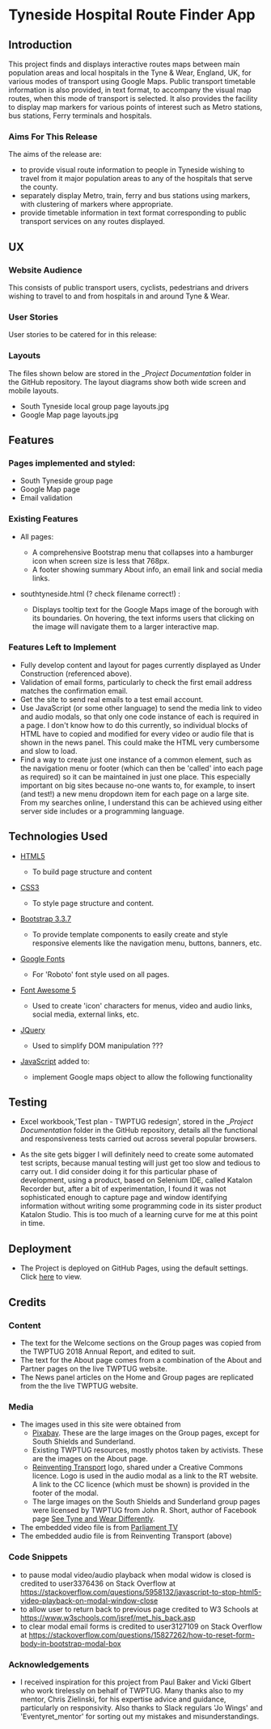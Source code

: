 # Tyneside Hospital Route Finder App 

## Introduction

This project finds and displays interactive routes maps between main population areas and local hospitals in the Tyne & Wear, England, UK, for various modes of transport using Google Maps. Public transport timetable information is also provided, in text format, to accompany the visual map routes, when this mode of transport is selected. It also provides the facility to display map markers for various points of interest such as Metro stations, bus stations, Ferry terminals and hospitals.

### Aims For This Release

The aims of the release are:
- to provide visual route information to people in Tyneside wishing to travel from it major population areas to any of the hospitals that serve the county.
- separately display Metro, train, ferry and bus stations using markers, with clustering of markers where appropriate.
- provide timetable information in text format corresponding to public transport services on any routes displayed.

## UX
 
### Website Audience

This consists of public transport users, cyclists, pedestrians and drivers wishing to travel to and from hospitals in and around Tyne & Wear.

### User Stories

User stories to be catered for in this release:

### Layouts

The files shown below are stored in the __Project Documentation_ folder in the GitHub repository. The layout diagrams show both wide screen and mobile layouts.

- South Tyneside local group page layouts.jpg
- Google Map page layouts.jpg

## Features

### Pages implemented and styled:

- South Tyneside group page
- Google Map page
- Email validation

### Existing Features

- All pages:
    - A comprehensive Bootstrap menu that collapses into a hamburger icon when screen size is less that 768px.
    - A footer showing summary About info, an email link and social media links.

- southtyneside.html (? check filename correct!) :
    - Displays tooltip text for the Google Maps image of the borough with its boundaries. On hovering, the text informs users that clicking on the image will navigate them to a larger interactive map.

### Features Left to Implement

- Fully develop content and layout for pages currently displayed as Under Construction (referenced above).
- Validation of email forms, particularly to check the first email address matches the confirmation email.
- Get the site to send real emails to a test email account.
- Use JavaScript (or some other language) to send the media link to video and audio modals, so that only one code instance of each is required in a page.
I don't know how to do this currently, so individual blocks of HTML have to copied and modified for every video or audio file that is shown in the news panel. This could make the HTML very cumbersome and slow to load.
- Find a way to create just one instance of a common element, such as the navigation menu or footer (which can then be 'called' into each page as required) so it can be maintained in just one place. This especially important on big sites because no-one wants to, for example, to insert (and test!) a new menu dropdown item for each page on a large site. From my searches online, I understand this can be achieved using either server side includes or a programming language.

## Technologies Used

- [HTML5](https://www.w3.org/TR/html52/) 
  - To build page structure and content

- [CSS3](https://www.w3.org/standards/techs/css#w3c_all)
  - To style page structure and content.

- [Bootstrap 3.3.7](https://getbootstrap.com/docs/3.3/getting-started/)
  - To provide template components to easily create and style responsive elements like the navigation menu, buttons, banners, etc.

- [Google Fonts](https://fonts.google.com/)
  - For 'Roboto' font style used on all pages.

- [Font Awesome 5](https://fontawesome.com/icons?d=gallery)
  - Used to create 'icon' characters for menus, video and audio links, social media, external links, etc.

- [JQuery](https://jquery.com)
  - Used to simplify DOM manipulation ???

- [JavaScript](https://www.w3schools.com/js/js_versions.asp) added to:
  - implement Google maps object to allow the following functionality
  
## Testing

- Excel workbook,'Test plan - TWPTUG redesign', stored in the __Project Documentation_ folder in the GitHub repository, details all the functional and responsiveness tests carried out across several popular browsers.

- As the site gets bigger I will definitely need to create some automated test scripts, because manual testing will just get too slow and tedious to carry out. I did consider doing it for this particular phase of 
  development, using a product, based on Selenium IDE, called Katalon Recorder but, after a bit of experimentation, I found it was not sophisticated enough to capture page and window identifying information without 
  writing some programming code in its sister product Katalon Studio. This is too much of a learning curve for me at this point in time.

## Deployment
- The Project is deployed on GitHub Pages, using the default settings. Click [here](https://kevald1963.github.io/milestone-1-twptug-redesign/) to view.

## Credits

### Content
- The text for the Welcome sections on the Group pages was copied from the TWPTUG 2018 Annual Report, and edited to suit.
- The text for the About page comes from a combination of the About and Partner pages on the live TWPTUG website.
- The News panel articles on the Home and Group pages are replicated from the the live TWPTUG website.

### Media
- The images used in this site were obtained from 
    - [Pixabay](https://pixabay.com/en/). These are the large images on the Group pages, except for South Shields and Sunderland.
    - Existing TWPTUG resources, mostly photos taken by activists. These are the images on the About page.
    - [Reinventing Transport](https://www.reinventingtransport.org/) logo, shared under a Creative Commons licence. Logo is used in the audio modal as a link to the RT website. A link to the CC licence (which must be shown) is provided in the footer of the modal.
    - The large images on the South Shields and Sunderland group pages were licensed by TWPTUG from John R. Short, author of Facebook page [See Tyne and Wear Differently](https://www.facebook.com/ctynewear/).
- The embedded video file is from [Parliament TV](https://www.parliamentlive.tv)
- The embedded audio file is from Reinventing Transport (above)

### Code Snippets
- to pause modal video/audio playback when modal widow is closed is credited to user3376436 on Stack Overflow at https://stackoverflow.com/questions/5958132/javascript-to-stop-html5-video-playback-on-modal-window-close
- to allow user to return back to previous page credited to W3 Schools at https://www.w3schools.com/jsref/met_his_back.asp
- to clear modal email forms is credited to user3127109 on Stack Overflow at https://stackoverflow.com/questions/15827262/how-to-reset-form-body-in-bootstrap-modal-box

### Acknowledgements

- I received inspiration for this project from Paul Baker and Vicki Glbert who work tirelessly on behalf of TWPTUG. Many thanks also to my mentor, Chris Zielinski, for his expertise advice and guidance, particularly on responsivity. Also thanks to Slack regulars 'Jo Wings' and 'Eventyret_mentor' for sorting out my mistakes and misunderstandings.
